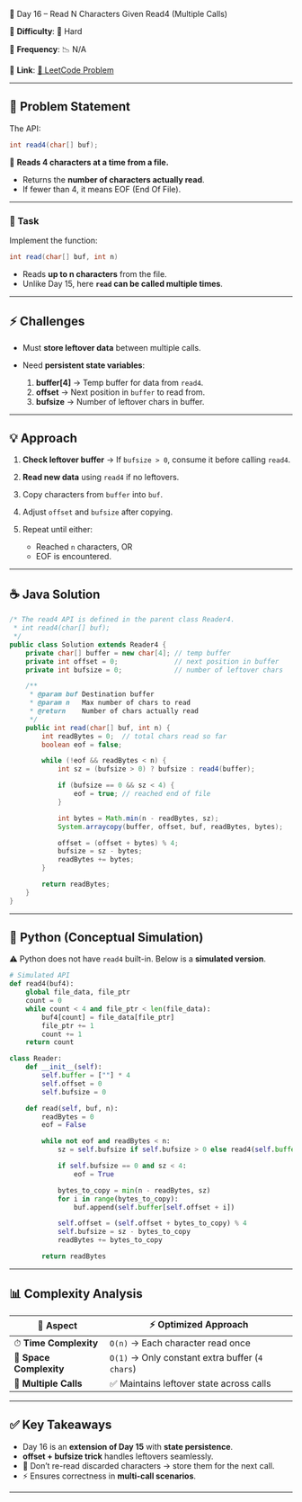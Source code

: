 🌟 Day 16 – Read N Characters Given Read4 (Multiple Calls)

📌 **Difficulty**: 🔴 Hard

📌 **Frequency**: 📉 N/A

📌 **Link**: [🔗 LeetCode Problem](https://leetcode.com/problems/read-n-characters-given-read4-ii-call-multiple-times/)

---

## 📝 Problem Statement

The API:

```java
int read4(char[] buf);
```

📌 **Reads 4 characters at a time from a file.**

* Returns the **number of characters actually read**.
* If fewer than 4, it means EOF (End Of File).

---

### 🔹 Task

Implement the function:

```java
int read(char[] buf, int n)
```

* Reads **up to n characters** from the file.
* Unlike Day 15, here **`read` can be called multiple times**.

---

## ⚡ Challenges

* Must **store leftover data** between multiple calls.
* Need **persistent state variables**:

  1. **buffer\[4]** → Temp buffer for data from `read4`.
  2. **offset** → Next position in `buffer` to read from.
  3. **bufsize** → Number of leftover chars in buffer.

---

## 💡 Approach

1. **Check leftover buffer** → If `bufsize > 0`, consume it before calling `read4`.
2. **Read new data** using `read4` if no leftovers.
3. Copy characters from `buffer` into `buf`.
4. Adjust `offset` and `bufsize` after copying.
5. Repeat until either:

   * Reached `n` characters, OR
   * EOF is encountered.

---

## ☕ Java Solution

```java
/* The read4 API is defined in the parent class Reader4.
 * int read4(char[] buf);
 */
public class Solution extends Reader4 {
    private char[] buffer = new char[4]; // temp buffer
    private int offset = 0;              // next position in buffer
    private int bufsize = 0;             // number of leftover chars

    /**
     * @param buf Destination buffer
     * @param n   Max number of chars to read
     * @return    Number of chars actually read
     */
    public int read(char[] buf, int n) {
        int readBytes = 0;  // total chars read so far
        boolean eof = false;

        while (!eof && readBytes < n) {
            int sz = (bufsize > 0) ? bufsize : read4(buffer);

            if (bufsize == 0 && sz < 4) {
                eof = true; // reached end of file
            }

            int bytes = Math.min(n - readBytes, sz);
            System.arraycopy(buffer, offset, buf, readBytes, bytes);

            offset = (offset + bytes) % 4;
            bufsize = sz - bytes;
            readBytes += bytes;
        }

        return readBytes;
    }
}
```

---

## 🐍 Python (Conceptual Simulation)

⚠️ Python does not have `read4` built-in. Below is a **simulated version**.

```python
# Simulated API
def read4(buf4):
    global file_data, file_ptr
    count = 0
    while count < 4 and file_ptr < len(file_data):
        buf4[count] = file_data[file_ptr]
        file_ptr += 1
        count += 1
    return count

class Reader:
    def __init__(self):
        self.buffer = [""] * 4
        self.offset = 0
        self.bufsize = 0

    def read(self, buf, n):
        readBytes = 0
        eof = False

        while not eof and readBytes < n:
            sz = self.bufsize if self.bufsize > 0 else read4(self.buffer)

            if self.bufsize == 0 and sz < 4:
                eof = True

            bytes_to_copy = min(n - readBytes, sz)
            for i in range(bytes_to_copy):
                buf.append(self.buffer[self.offset + i])

            self.offset = (self.offset + bytes_to_copy) % 4
            self.bufsize = sz - bytes_to_copy
            readBytes += bytes_to_copy

        return readBytes
```

---

## 📊 Complexity Analysis

| 🔎 Aspect               | ⚡ Optimized Approach                            |
| ----------------------- | ----------------------------------------------- |
| ⏱ **Time Complexity**   | `O(n)` → Each character read once               |
| 💾 **Space Complexity** | `O(1)` → Only constant extra buffer (`4 chars`) |
| 🔁 **Multiple Calls**   | ✅ Maintains leftover state across calls         |

---

## ✅ Key Takeaways

* Day 16 is an **extension of Day 15** with **state persistence**.
* **offset + bufsize trick** handles leftovers seamlessly.
* 🚫 Don’t re-read discarded characters → store them for the next call.
* ⚡ Ensures correctness in **multi-call scenarios**.

---


